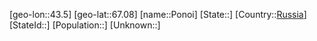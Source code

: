 ﻿---
location: [67.08,43.5]
type: City
tags:
- geo/City


SpocWebEntityId: 33442
isDeleted: false
confidential: public

---
[geo-lon::43.5]
[geo-lat::67.08]
[name::Ponoi]
[State::]
[Country::[Russia](geo/Continent/Europe/Russia.md)]
[StateId::]
[Population::]
[Unknown::]

